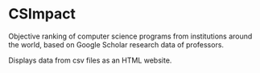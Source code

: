 # CSImpact

Objective ranking of computer science programs from institutions around the world, based on Google Scholar research data of professors.

Displays data from csv files as an HTML website.